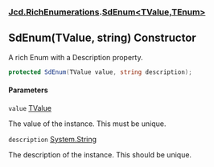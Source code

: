 ### [Jcd.RichEnumerations](Jcd.RichEnumerations.md 'Jcd.RichEnumerations').[SdEnum&lt;TValue,TEnum&gt;](Jcd.RichEnumerations.SdEnum_TValue,TEnum_.md 'Jcd.RichEnumerations.SdEnum<TValue,TEnum>')

## SdEnum(TValue, string) Constructor

A rich Enum with a Description property.

```csharp
protected SdEnum(TValue value, string description);
```
#### Parameters

<a name='Jcd.RichEnumerations.SdEnum_TValue,TEnum_.SdEnum(TValue,string).value'></a>

`value` [TValue](Jcd.RichEnumerations.SdEnum_TValue,TEnum_.md#Jcd.RichEnumerations.SdEnum_TValue,TEnum_.TValue 'Jcd.RichEnumerations.SdEnum<TValue,TEnum>.TValue')

The value of the instance. This must be unique.

<a name='Jcd.RichEnumerations.SdEnum_TValue,TEnum_.SdEnum(TValue,string).description'></a>

`description` [System.String](https://docs.microsoft.com/en-us/dotnet/api/System.String 'System.String')

The description of the instance. This should be unique.